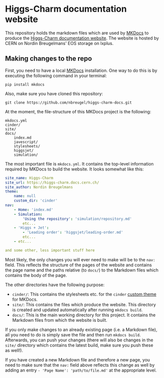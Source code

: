 # Higgs-Charm documentation website

This repository holds the markdown files which are used by [MKDocs](https://www.mkdocs.org/) to produce the [Higgs-Charm documentation website](https://higgs-charm.docs.cern.ch/). The website is hosted by CERN on Nordin Breugelmans' EOS storage on lxplus.

## Making changes to the repo

First, you need to have a local [MKDocs](https://www.mkdocs.org/) installation. One way to do this is by executing the following command in your terminal:

```shell
pip install mkdocs
```

Also, make sure you have cloned this repository:

```shell
git clone https://github.com/nbreugel/higgs-charm-docs.git
```

At the moment, the file-structure of this MKDocs project is the following:

```text
mkdocs.yml
cinder/
site/
docs/
	index.md
	javescript/
	stylesheets/
	higgsjet/
	simulation/
```

The most important file is `mkdocs.yml`. It contains the top-level information required by MKDocs to build the website. It looks somewhat like this:

```yaml
site_name: Higgs-Charm
site_url: https://higgs-charm.docs.cern.ch/
site_author: Nordin Breugelmans
theme:
	name: null
	custom_dir: 'cinder'
nav:
	- Home: 'index.md'
	- Simulation:
		'Using the repository': 'simulation/repository.md'
		etc...
	- 'Higgs + Jet':
		- 'Leading order': 'higgsjet/leading-order.md'
		etc...
	- etc...

and some other, less important stuff here
```

Most likely, the only changes you will ever need to make will be to the `nav:` field. This reflects the structure of the pages of the website and contains the page name and the paths relative (to `docs/`) to the Markdown files which contains the body of the page.

The other directories have the following purpose:

* `cinder/`: This contains the stylesheets etc. for the `cinder` [custom theme](https://github.com/chrissimpkins/cinder) for MKDocs.
* `site/`: This contains the files which produce the website. This directory is created and updated automatically after running `mkdocs build`.
* `docs/`: This is the main working directory for this project. It contains the Markdown files from which the website is built.

If you only make changes to an already existing page (i.e. a Markdown file), all you need to do is simply save the file and then run `mkdocs build`. Afterwards, you can push your changes (there will also be changes in the `site/` directory which contains the latest build, make sure you push these as well!).

If you have created a new Markdown file and therefore a new page, you need to make sure that the `nav:` field above reflects this change as well by adding an entry `- 'Page Name': 'path/to/file.md'` at the appropriate level.
